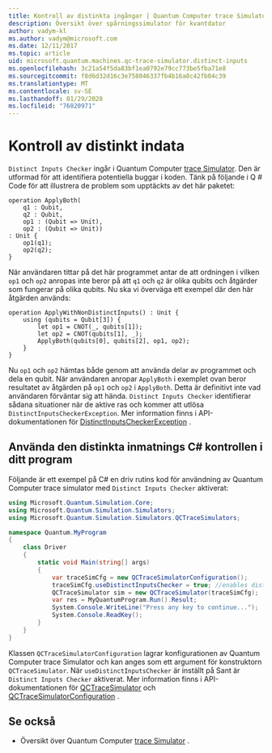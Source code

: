 ```yaml
---
title: Kontroll av distinkta ingångar | Quantum Computer trace Simulator | Microsoft Docs
description: Översikt över spårningssimulator för kvantdator
author: vadym-kl
ms.author: vadym@microsoft.com
ms.date: 12/11/2017
ms.topic: article
uid: microsoft.quantum.machines.qc-trace-simulator.distinct-inputs
ms.openlocfilehash: 3c21a54f5da83bf1ea0792e79cc773be5fba71e8
ms.sourcegitcommit: f8d6d32d16c3e758046337fb4b16a8c42fb04c39
ms.translationtype: MT
ms.contentlocale: sv-SE
ms.lasthandoff: 01/29/2020
ms.locfileid: "76820971"
---
```

# <a name="distinct-inputs-checker"></a>Kontroll av distinkt indata

`Distinct Inputs Checker` ingår i Quantum Computer [trace Simulator](xref:microsoft.quantum.machines.qc-trace-simulator.intro). Den är utformad för att identifiera potentiella buggar i koden. Tänk på följande i Q # Code för att illustrera de problem som upptäckts av det här paketet:

```qsharp
operation ApplyBoth(
    q1 : Qubit,
    q2 : Qubit,
    op1 : (Qubit => Unit),
    op2 : (Qubit => Unit))
: Unit {
    op1(q1);
    op2(q2);
}
```

När användaren tittar på det här programmet antar de att ordningen i vilken `op1` och `op2` anropas inte beror på att `q1` och `q2` är olika qubits och åtgärder som fungerar på olika qubits. Nu ska vi överväga ett exempel där den här åtgärden används:

```qsharp
operation ApplyWithNonDistinctInputs() : Unit {
    using (qubits = Qubit[3]) {
        let op1 = CNOT(_, qubits[1]);
        let op2 = CNOT(qubits[1], _);
        ApplyBoth(qubits[0], qubits[2], op1, op2);
    }
}
```

Nu `op1` och `op2` hämtas både genom att använda delar av programmet och dela en qubit. När användaren anropar `ApplyBoth` i exemplet ovan beror resultatet av åtgärden på `op1` och `op2` i `ApplyBoth`. Detta är definitivt inte vad användaren förväntar sig att hända. `Distinct Inputs Checker` identifierar sådana situationer när de aktive ras och kommer att utlösa `DistinctInputsCheckerException`. Mer information finns i API-dokumentationen för [DistinctInputsCheckerException](https://docs.microsoft.com/dotnet/api/Microsoft.Quantum.Simulation.Simulators.QCTraceSimulators.DistinctInputsCheckerException) .

## <a name="using-the-distinct-inputs-checker-in-your-c-program"></a>Använda den distinkta inmatnings C# kontrollen i ditt program

Följande är ett exempel på C# en driv rutins kod för användning av Quantum Computer trace simulator med `Distinct Inputs Checker` aktiverat:

```csharp
using Microsoft.Quantum.Simulation.Core;
using Microsoft.Quantum.Simulation.Simulators;
using Microsoft.Quantum.Simulation.Simulators.QCTraceSimulators;

namespace Quantum.MyProgram
{
    class Driver
    {
        static void Main(string[] args)
        {
            var traceSimCfg = new QCTraceSimulatorConfiguration();
            traceSimCfg.useDistinctInputsChecker = true; //enables distinct inputs checker
            QCTraceSimulator sim = new QCTraceSimulator(traceSimCfg);
            var res = MyQuantumProgram.Run().Result;
            System.Console.WriteLine("Press any key to continue...");
            System.Console.ReadKey();
        }
    }
}
```

Klassen `QCTraceSimulatorConfiguration` lagrar konfigurationen av Quantum Computer trace Simulator och kan anges som ett argument för konstruktorn `QCTraceSimulator`. När `useDistinctInputsChecker` är inställt på Sant är `Distinct Inputs Checker` aktiverat. Mer information finns i API-dokumentationen för [QCTraceSimulator](https://docs.microsoft.com/dotnet/api/Microsoft.Quantum.Simulation.Simulators.QCTraceSimulators.QCTraceSimulator) och [QCTraceSimulatorConfiguration](https://docs.microsoft.com/dotnet/api/Microsoft.Quantum.Simulation.Simulators.QCTraceSimulators.QCTraceSimulatorConfiguration?) .

## <a name="see-also"></a>Se också

- Översikt över Quantum Computer [trace Simulator](xref:microsoft.quantum.machines.qc-trace-simulator.intro) .
